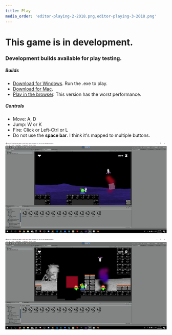 ```yaml
---
title: Play
media_order: 'editor-playing-2-2018.png,editor-playing-3-2018.png'
---
```


# This game is in development. 

### Development builds available for play testing.

##### Builds

* [Download for Windows](/beta/moonreporter_windows.zip). Run the .exe to play.
* [Download for Mac](/beta/moonreporter_mac.zip).
* [Play in the browser](/beta). This version has the worst performance.

##### Controls
* Move: A, D
* Jump: W or K
* Fire: Click or Left-Ctrl or L
* Do not use the **space bar**. I think it's mapped to multiple buttons.

![](editor-playing-2-2018.png)

![](editor-playing-3-2018.png)
